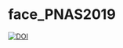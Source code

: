 # face_PNAS2019


[![DOI](https://zenodo.org/badge/145997626.svg)](https://zenodo.org/badge/latestdoi/145997626)

